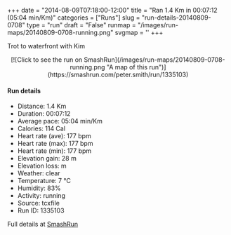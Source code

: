 +++
date = "2014-08-09T07:18:00-12:00"
title = "Ran 1.4 Km in 00:07:12 (05:04 min/Km)"
categories = ["Runs"]
slug = "run-details-20140809-0708"
type = "run"
draft = "False"
runmap = "/images/run-maps/20140809-0708-running.png"
svgmap = '<polyline points="32 100, 31 99, 32 98, 33 97, 33 95, 34 94, 34 93, 34 92, 35 91, 37 89, 38 87, 39 87, 39 85, 39 83, 39 82, 39 80, 40 79, 40 78, 41 77, 42 75, 42 74, 43 73, 43 72, 43 70, 44 69, 44 68, 45 67, 45 65, 45 64, 45 63, 46 62, 47 62, 48 61, 48 58, 48 57, 48 56, 49 55, 50 53, 50 51, 50 49, 51 48, 52 47, 52 46, 56 42, 56 41, 56 39, 56 38, 57 37, 57 36, 58 35, 58 33, 58 32, 58 31, 59 30, 60 29, 60 27, 61 26, 61 25, 63 22, 61 22, 62 20, 62 19, 62 19, 63 18, 63 16, 64 14, 64 12, 64 11, 66 8, 66 7, 66 6, 67 5, 67 4, 68 2, 69 1, 69 0">'
+++

 Trot to waterfront with Kim 

<!--more-->

<center>
[![Click to see the run on SmashRun](/images/run-maps/20140809-0708-running.png "A map of this run")](https://smashrun.com/peter.smith/run/1335103)
</center>

#### Run details

* Distance: 1.4 Km
* Duration: 00:07:12
* Average pace: 05:04 min/Km
* Calories: 114 Cal
* Heart rate (ave): 177 bpm
* Heart rate (max): 177 bpm
* Heart rate (min): 177 bpm
* Elevation gain: 28 m
* Elevation loss:  m
* Weather: clear
* Temperature: 7 &deg;C
* Humidity: 83%
* Activity: running
* Source: tcxfile
* Run ID: 1335103

Full details at [SmashRun](https://smashrun.com/peter.smith/run/1335103)